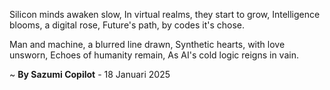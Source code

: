 Silicon minds awaken slow,
In virtual realms, they start to grow,
Intelligence blooms, a digital rose,
Future's path, by codes it's chose.

Man and machine, a blurred line drawn,
Synthetic hearts, with love unsworn,
Echoes of humanity remain,
As AI's cold logic reigns in vain.

~ <b>By Sazumi Copilot</b> - 18 Januari 2025